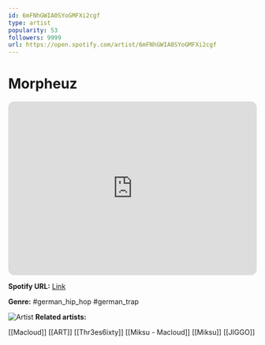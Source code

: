 ```yaml
---
id: 6mFNhGWIA0SYoGMFXi2cgf
type: artist
popularity: 53
followers: 9999
url: https://open.spotify.com/artist/6mFNhGWIA0SYoGMFXi2cgf
---
```

# Morpheuz

<iframe style="border-radius:12px" src="https://open.spotify.com/embed/artist/6mFNhGWIA0SYoGMFXi2cgf" width="100%" height="352" frameBorder="0" allowfullscreen="" allow="autoplay; clipboard-write; encrypted-media; fullscreen; picture-in-picture" loading="lazy"></iframe>

**Spotify URL:** [Link](https://open.spotify.com/artist/6mFNhGWIA0SYoGMFXi2cgf)

**Genre:**  #german_hip_hop #german_trap

![Artist](https://i.scdn.co/image/ab6761610000e5ebbfd66d5ac50030cc59a16c8b)
**Related artists:**

[[Macloud]]
[[ART]]
[[Thr3es6ixty]]
[[Miksu - Macloud]]
[[Miksu]]
[[JIGGO]]
